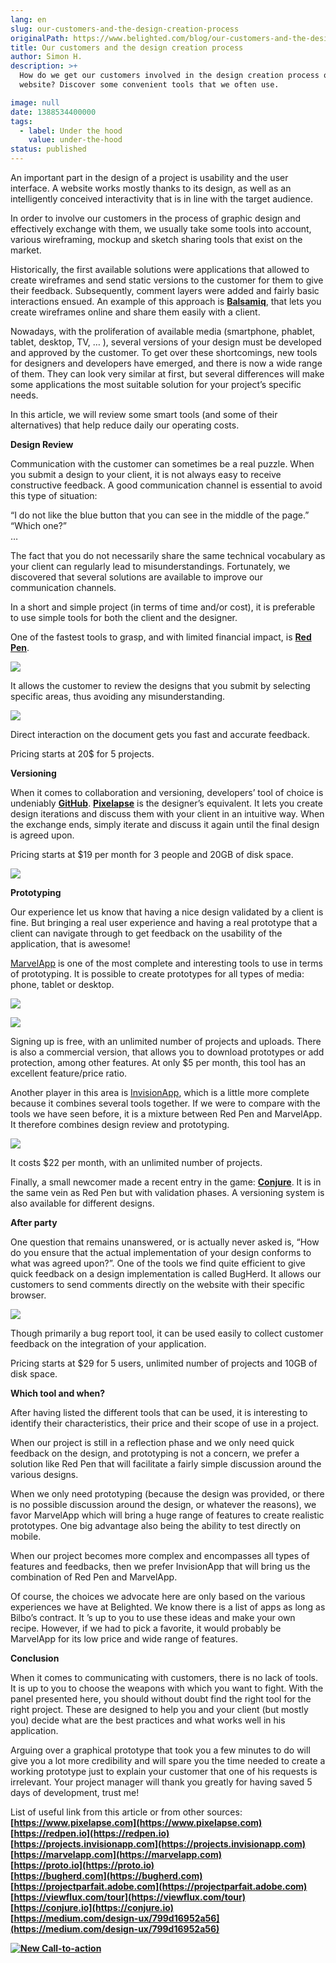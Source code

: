 ```yaml
---
lang: en
slug: our-customers-and-the-design-creation-process
originalPath: https://www.belighted.com/blog/our-customers-and-the-design-creation-process
title: Our customers and the design creation process
author: Simon H.
description: >+
  How do we get our customers involved in the design creation process of their
  website? Discover some convenient tools that we often use.

image: null
date: 1388534400000
tags:
  - label: Under the hood
    value: under-the-hood
status: published
---
```

An important part in the design of a project is usability and the user interface. A website works mostly thanks to its design, as well as an intelligently conceived interactivity that is in line with the target audience.

In order to involve our customers in the process of graphic design and effectively exchange with them, we usually take some tools into account, various wireframing, mockup and sketch sharing tools that exist on the market.

Historically, the first available solutions were applications that allowed to create wireframes and send static versions to the customer for them to give their feedback. Subsequently, comment layers were added and fairly basic interactions ensued. An example of this approach is **[Balsamiq](https://balsamiq.com)**, that lets you create wireframes online and share them easily with a client.

Nowadays, with the proliferation of available media (smartphone, phablet, tablet, desktop, TV, … ), several versions of your design must be developed and approved by the customer. To get over these shortcomings, new tools for designers and developers have emerged, and there is now a wide range of them. They can look very similar at first, but several differences will make some applications the most suitable solution for your project’s specific needs.

In this article, we will review some smart tools (and some of their alternatives) that help reduce daily our operating costs.

**Design Review**

Communication with the customer can sometimes be a real puzzle. When you submit a design to your client, it is not always easy to receive constructive feedback. A good communication channel is essential to avoid this type of situation:

“I do not like the blue button that you can see in the middle of the page.”  
“Which one?”  
…

The fact that you do not necessarily share the same technical vocabulary as your client can regularly lead to misunderstandings. Fortunately, we discovered that several solutions are available to improve our communication channels.

In a short and simple project (in terms of time and/or cost), it is preferable to use simple tools for both the client and the designer.

One of the fastest tools to grasp, and with limited financial impact, is **[Red Pen](https://redpen.io)**.

![](/images/legacy-cta/EjV1o5cDuBPduDB5ZK1MV.png)

It allows the customer to review the designs that you submit by selecting specific areas, thus avoiding any misunderstanding.

![](/images/legacy-cta/vV5OJ3lj4RLkZAAlUpmRN.png)

Direct interaction on the document gets you fast and accurate feedback.

Pricing starts at 20$ for 5 projects.

**Versioning**

When it comes to collaboration and versioning, developers’ tool of choice is undeniably **[GitHub](https://github.com)**. **[Pixelapse](https://www.pixelapse.com)** is the designer’s equivalent. It lets you create design iterations and discuss them with your client in an intuitive way. When the exchange ends, simply iterate and discuss it again until the final design is agreed upon.

Pricing starts at $19 per month for 3 people and 20GB of disk space.

![](/images/legacy-cta/LiwEaZInrHH_B3ENsA0YE.png)

**Prototyping**

Our experience let us know that having a nice design validated by a client is fine. But bringing a real user experience and having a real prototype that a client can navigate through to get feedback on the usability of the application, that is awesome!

[MarvelApp](https://marvelapp.com) is one of the most complete and interesting tools to use in terms of prototyping. It is possible to create prototypes for all types of media: phone, tablet or desktop.

![](/images/legacy-cta/LCpcCaOssKFCxQ_GeQsaO.png)

![](/images/legacy-cta/1nQb9tYJZH6a1BzQzLMyv.png)

Signing up is free, with an unlimited number of projects and uploads. There is also a commercial version, that allows you to download prototypes or add protection, among other features. At only $5 per month, this tool has an excellent feature/price ratio.

Another player in this area is [InvisionApp](https://projects.invisionapp.com), which is a little more complete because it combines several tools together. If we were to compare with the tools we have seen before, it is a mixture between Red Pen and MarvelApp. It therefore combines design review and prototyping.

![](/images/legacy-cta/pktFWO53chwYzGNWPNOTe.png)

It costs $22 per month, with an unlimited number of projects.

Finally, a small newcomer made a recent entry in the game: **[Conjure](https://conjure.io)**. It is in the same vein as Red Pen but with validation phases. A versioning system is also available for different designs.

**After party**

One question that remains unanswered, or is actually never asked is, “How do you ensure that the actual implementation of your design conforms to what was agreed upon?”. One of the tools we find quite efficient to give quick feedback on a design implementation is called BugHerd. It allows our customers to send comments directly on the website with their specific browser.

![](/images/legacy-cta/XD8JpTTBuqebXildgcYX2.png)

Though primarily a bug report tool, it can be used easily to collect customer feedback on the integration of your application.

Pricing starts at $29 for 5 users, unlimited number of projects and 10GB of disk space.

**Which tool and when?**

After having listed the different tools that can be used, it is interesting to identify their characteristics, their price and their scope of use in a project.

When our project is still in a reflection phase and we only need quick feedback on the design, and prototyping is not a concern, we prefer a solution like Red Pen that will facilitate a fairly simple discussion around the various designs.

When we only need prototyping (because the design was provided, or there is no possible discussion around the design, or whatever the reasons), we favor MarvelApp which will bring a huge range of features to create realistic prototypes. One big advantage also being the ability to test directly on mobile.

When our project becomes more complex and encompasses all types of features and feedbacks, then we prefer InvisionApp that will bring us the combination of Red Pen and MarvelApp.

Of course, the choices we advocate here are only based on the various experiences we have at Belighted. We know there is a list of apps as long as Bilbo’s contract. It ’s up to you to use these ideas and make your own recipe. However, if we had to pick a favorite, it would probably be MarvelApp for its low price and wide range of features.

**Conclusion**

When it comes to communicating with customers, there is no lack of tools. It is up to you to choose the weapons with which you want to fight. With the panel presented here, you should without doubt find the right tool for the right project. These are designed to help you and your client (but mostly you) decide what are the best practices and what works well in his application.

Arguing over a graphical prototype that took you a few minutes to do will give you a lot more credibility and will spare you the time needed to create a working prototype just to explain your customer that one of his requests is irrelevant. Your project manager will thank you greatly for having saved 5 days of development, trust me!

List of useful link from this article or from other sources:  
**[https://www.pixelapse.com](https://www.pixelapse.com)**  
**[https://redpen.io](https://redpen.io)**  
**[https://projects.invisionapp.com](https://projects.invisionapp.com)**  
**[https://marvelapp.com](https://marvelapp.com)**  
**[https://proto.io](https://proto.io)**  
**[https://bugherd.com](https://bugherd.com)**  
**[https://projectparfait.adobe.com](https://projectparfait.adobe.com)**  
**[https://viewflux.com/tour](https://viewflux.com/tour)**  
**[https://conjure.io](https://conjure.io)**  
**[https://medium.com/design-ux/799d16952a56](https://medium.com/design-ux/799d16952a56)**

**[![New Call-to-action](/images/legacy-cta/UPTtKvQU_5rjKfQJ1Qjwk.png)](https://cta-redirect.hubspot.com/cta/redirect/1684659/fb3606cc-cc1b-47d0-ae85-2c9f69837fe2)**